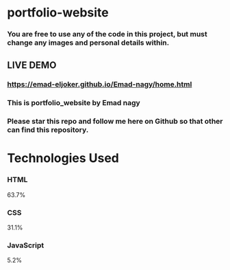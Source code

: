 # portfolio-website
### You are free to use any of the code in this project, but must change any images and personal details within.
## LIVE DEMO
### https://emad-eljoker.github.io/Emad-nagy/home.html
### This is portfolio_website by Emad nagy
### Please star this repo and follow me here on Github so that other can find this repository.

# Technologies Used

### HTML
63.7%
 
### CSS
31.1%
 
### JavaScript
5.2%
